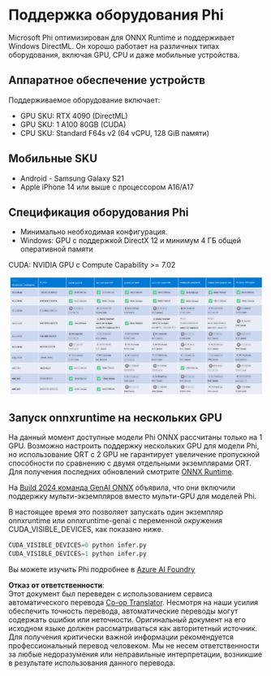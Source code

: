 <!--
CO_OP_TRANSLATOR_METADATA:
{
  "original_hash": "8cdc17ce0f10535da30b53d23fe1a795",
  "translation_date": "2025-03-27T05:53:21+00:00",
  "source_file": "md\\01.Introduction\\01\\01.Hardwaresupport.md",
  "language_code": "ru"
}
-->
# Поддержка оборудования Phi

Microsoft Phi оптимизирован для ONNX Runtime и поддерживает Windows DirectML. Он хорошо работает на различных типах оборудования, включая GPU, CPU и даже мобильные устройства.

## Аппаратное обеспечение устройств
Поддерживаемое оборудование включает:

- GPU SKU: RTX 4090 (DirectML)
- GPU SKU: 1 A100 80GB (CUDA)
- CPU SKU: Standard F64s v2 (64 vCPU, 128 GiB памяти)

## Мобильные SKU

- Android - Samsung Galaxy S21
- Apple iPhone 14 или выше с процессором A16/A17

## Спецификация оборудования Phi

- Минимально необходимая конфигурация.
- Windows: GPU с поддержкой DirectX 12 и минимум 4 ГБ общей оперативной памяти

CUDA: NVIDIA GPU с Compute Capability >= 7.02

![HardwareSupport](../../../../../translated_images/01.phihardware.925db5699da7752cf486314e6db087580583cfbcd548970f8a257e31a8aa862c.ru.png)

## Запуск onnxruntime на нескольких GPU

На данный момент доступные модели Phi ONNX рассчитаны только на 1 GPU. Возможно настроить поддержку нескольких GPU для модели Phi, но использование ORT с 2 GPU не гарантирует увеличение пропускной способности по сравнению с двумя отдельными экземплярами ORT. Для получения последних обновлений смотрите [ONNX Runtime](https://onnxruntime.ai/).

На [Build 2024 команда GenAI ONNX](https://youtu.be/WLW4SE8M9i8?si=EtG04UwDvcjunyfC) объявила, что они включили поддержку мульти-экземпляров вместо мульти-GPU для моделей Phi.

В настоящее время это позволяет запускать один экземпляр onnxruntime или onnxruntime-genai с переменной окружения CUDA_VISIBLE_DEVICES, как показано ниже.

```Python
CUDA_VISIBLE_DEVICES=0 python infer.py
CUDA_VISIBLE_DEVICES=1 python infer.py
```

Вы можете изучить Phi подробнее в [Azure AI Foundry](https://ai.azure.com)

**Отказ от ответственности**:  
Этот документ был переведен с использованием сервиса автоматического перевода [Co-op Translator](https://github.com/Azure/co-op-translator). Несмотря на наши усилия обеспечить точность перевода, автоматические переводы могут содержать ошибки или неточности. Оригинальный документ на его исходном языке должен рассматриваться как авторитетный источник. Для получения критически важной информации рекомендуется профессиональный перевод человеком. Мы не несем ответственности за любые недоразумения или неправильные интерпретации, возникшие в результате использования данного перевода.